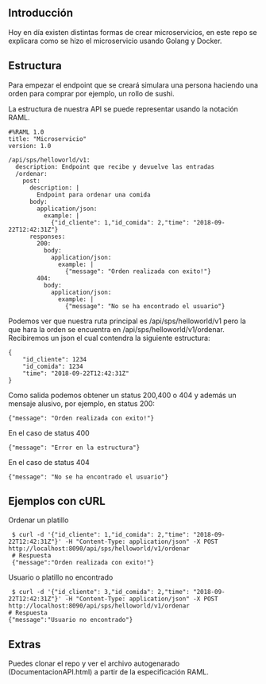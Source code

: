 ## Introducción
Hoy en día existen distintas formas de crear microservicios, en este repo se explicara como se hizo el microservicio usando Golang y Docker.

## Estructura
Para empezar el endpoint que se creará simulara una persona haciendo una orden para comprar por ejemplo, un rollo de sushi.

La estructura de nuestra API se puede representar usando la notación RAML.

    #%RAML 1.0
	title: "Microservicio"
	version: 1.0

	/api/sps/helloworld/v1:
	  description: Endpoint que recibe y devuelve las entradas
	  /ordenar:
	    post:
	      description: |
	        Endpoint para ordenar una comida
	      body:
	        application/json:
	          example: |
	            {"id_cliente": 1,"id_comida": 2,"time": "2018-09-22T12:42:31Z"}
	      responses:
	        200:
	          body:
	            application/json:
	              example: |
	                {"message": "Orden realizada con exito!"}
	        404:
	          body:
	            application/json:
	              example: |
	                {"message": "No se ha encontrado el usuario"}
Podemos ver que nuestra ruta principal es /api/sps/helloworld/v1 pero la que hara la orden se encuentra en /api/sps/helloworld/v1/ordenar. Recibiremos un json el cual contendra la siguiente estructura:

    {
	    "id_cliente": 1234
	    "id_comida": 1234
	    "time": "2018-09-22T12:42:31Z"
	}
Como salida podemos obtener un status 200,400 o 404 y además un mensaje alusivo, por ejemplo, en status 200:

    {"message": "Orden realizada con exito!"}

   En el caso de status 400

    {"message": "Error en la estructura"}

   En el caso de status 404

    {"message": "No se ha encontrado el usuario"}

## Ejemplos con cURL
Ordenar un platillo

     $ curl -d '{"id_cliente": 1,"id_comida": 2,"time": "2018-09-22T12:42:31Z"}' -H "Content-Type: application/json" -X POST http://localhost:8090/api/sps/helloworld/v1/ordenar
     # Respuesta
     {"message":"Orden realizada con exito!"}
Usuario o platillo no encontrado

     $ curl -d '{"id_cliente": 3,"id_comida": 2,"time": "2018-09-22T12:42:31Z"}' -H "Content-Type: application/json" -X POST http://localhost:8090/api/sps/helloworld/v1/ordenar
    # Respuesta
    {"message":"Usuario no encontrado"}

## Extras
Puedes clonar el repo y ver el archivo autogenarado (DocumentacionAPI.html) a partir de la especificación RAML.
